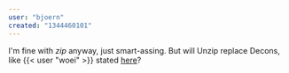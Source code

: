 ```yaml
---
user: "bjoern"
created: "1344460101"
---
```


I'm fine with *zip* anyway, just smart-assing. But will Unzip replace Decons, like {{< user "woei" >}} stated [ here](forum)? 
